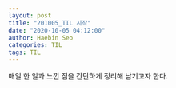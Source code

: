 ```yaml
---
layout: post
title: "201005_TIL 시작"
date: "2020-10-05 04:12:00"
author: Haebin Seo
categories: TIL
tags: TIL
---
```


매일 한 일과 느낀 점을 간단하게 정리해 남기고자 한다.